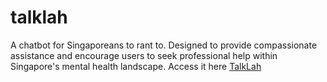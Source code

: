 # talklah
 A chatbot for Singaporeans to rant to. Designed to provide compassionate assistance and encourage users to seek professional help within Singapore's mental health landscape. Access it here [TalkLah](https://jovensoh.github.io/talklah/)
